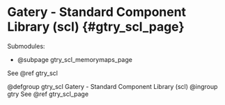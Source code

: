 # Gatery - Standard Component Library (scl) {#gtry_scl_page}

Submodules:
- @subpage gtry_scl_memorymaps_page

See @ref gtry_scl

@defgroup gtry_scl Gatery - Standard Component Library (scl)
@ingroup gtry
See @ref gtry_scl_page
